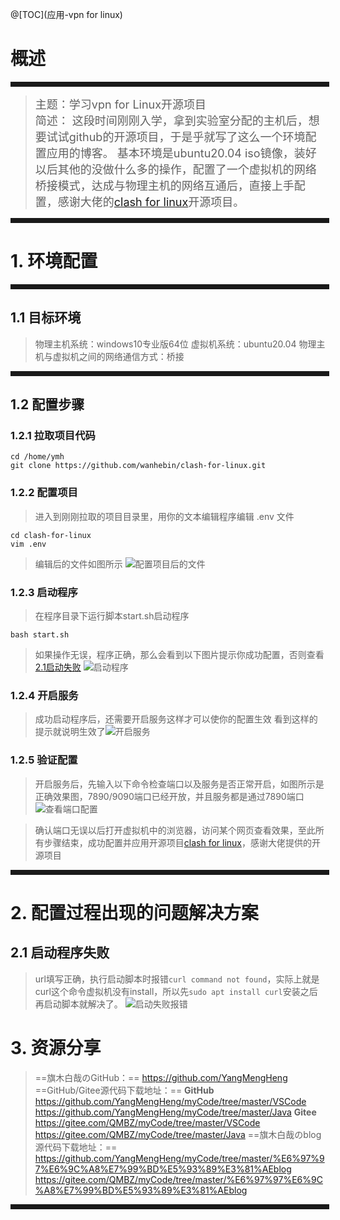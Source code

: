 ﻿
@[TOC](应用-vpn for linux)
# 概述
<hr style=" border:solid; width:100%; height:2px;" color=#000000 size=1">

> <font size=4>主题：学习vpn for Linux开源项目<br />
> 简述：
	这段时间刚刚入学，拿到实验室分配的主机后，想要试试github的开源项目，于是乎就写了这么一个环境配置应用的博客。
	基本环境是ubuntu20.04 iso镜像，装好以后其他的没做什么多的操作，配置了一个虚拟机的网络桥接模式，达成与物理主机的网络互通后，直接上手配置，感谢大佬的[clash for linux](https://github.com/wanhebin/clash-for-linux)开源项目。
</font>

<hr style=" border:solid; width:100%; height:2px;" color=#000000 size=1">

# 1. 环境配置

<hr style=" border:solid; width:100%; height:2px;" color=#000000 size=1">

## 1.1 目标环境
>物理主机系统：windows10专业版64位
>虚拟机系统：ubuntu20.04
>物理主机与虚拟机之间的网络通信方式：桥接

<hr style=" border:solid; width:100%; height:2px;" color=#000000 size=1">

## 1.2 配置步骤
### 1.2.1 拉取项目代码
```
cd /home/ymh
git clone https://github.com/wanhebin/clash-for-linux.git
```
### 1.2.2 配置项目
>进入到刚刚拉取的项目目录里，用你的文本编辑程序编辑 .env 文件
```
cd clash-for-linux
vim .env
```
>编辑后的文件如图所示
![配置项目后的文件](https://img-blog.csdnimg.cn/8d82ff1779ca4d4f821f5d28bfc7c454.png#pic_center)
### 1.2.3 启动程序
>在程序目录下运行脚本start.sh启动程序

```
bash start.sh
```
>如果操作无误，程序正确，那么会看到以下图片提示你成功配置，否则查看[2.1启动失败](#jump1)
![启动程序](https://img-blog.csdnimg.cn/23f954e92b324003bf1e4a980f794e40.png#pic_center)

### 1.2.4 开启服务
>成功启动程序后，还需要开启服务这样才可以使你的配置生效
>看到这样的提示就说明生效了![开启服务](https://img-blog.csdnimg.cn/3b080176824345e5998a27dafa10612f.png#pic_center)

### 1.2.5 验证配置
>开启服务后，先输入以下命令检查端口以及服务是否正常开启，如图所示是正确效果图，7890/9090端口已经开放，并且服务都是通过7890端口
>![查看端口配置](https://img-blog.csdnimg.cn/d9f3236baa3449138b2b3aeec6e8cf03.png#pic_center)

>确认端口无误以后打开虚拟机中的浏览器，访问某个网页查看效果，至此所有步骤结束，成功配置并应用开源项目[clash for linux](https://github.com/wanhebin/clash-for-linux)，感谢大佬提供的开源项目
<hr style=" border:solid; width:100%; height:2px;" color=#000000 size=1">


# 2. 配置过程出现的问题解决方案
## 2.1 <span id="jump1">启动程序失败</span>
>url填写正确，执行启动脚本时报错```curl command not found```，实际上就是curl这个命令虚拟机没有install，所以先```sudo apt install curl```安装之后再启动脚本就解决了。
![启动失败报错](https://img-blog.csdnimg.cn/ec998e6abf0e44f79debfbc303def3b9.png#pic_center)
# 3. 资源分享
> ==旗木白哉のGitHub：==
> https://github.com/YangMengHeng
> ==GitHub/Gitee源代码下载地址：==
> **GitHub**
> https://github.com/YangMengHeng/myCode/tree/master/VSCode
> https://github.com/YangMengHeng/myCode/tree/master/Java
> **Gitee**
> https://gitee.com/QMBZ/myCode/tree/master/VSCode
> https://gitee.com/QMBZ/myCode/tree/master/Java
> ==旗木白哉のblog源代码下载地址：==
>https://github.com/YangMengHeng/myCode/tree/master/%E6%97%97%E6%9C%A8%E7%99%BD%E5%93%89%E3%81%AEblog
>https://gitee.com/QMBZ/myCode/tree/master/%E6%97%97%E6%9C%A8%E7%99%BD%E5%93%89%E3%81%AEblog

<hr style=" border:solid; width:100%; height:2px;" color=#000000 size=1">
